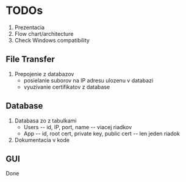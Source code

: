 # TODOs

1. Prezentacia
2. Flow chart/architecture
3. Check Windows compatibility

## File Transfer

1. Prepojenie z databazov
    - posielanie suborov na IP adresu ulozenu v databazi
    - vyuzivanie certifikatov z database

## Database

1. Databasa zo z tabulkami
    - Users -- id, IP, port, name -- viacej riadkov
    - App -- id, root cert, private key, public cert -- len jeden riadok
2. Dokumentacia v kode

## GUI

Done


